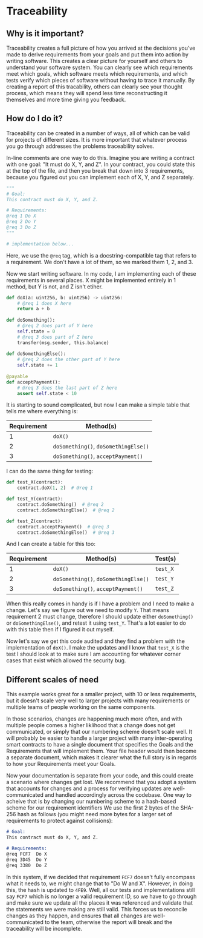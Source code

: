 # Traceability

## Why is it important?

Traceability creates a full picture of how you arrived at the decisions you've
made to derive requirements from your goals and put them into action by writing software.
This creates a clear picture for yourself and others to understand your software system.
You can clearly see which requirements meet which goals, which software meets which requirements,
and which tests verify which pieces of software without having to trace it manually.
By creating a report of this tracability, others can clearly see your thought process,
which means they will spend less time reconstructing it themselves and more time giving you feedback.

## How do I do it?

Traceability can be created in a number of ways, all of which can be valid for projects of different sizes.
It is more important that whatever process you go through addresses the problems traceability solves.

In-line comments are one way to do this. Imagine you are writing a contract with one goal: "It must do X, Y, and Z".
In your contract, you could state this at the top of the file, and then you break that down into 3 requirements,
because you figured out you can implement each of X, Y, and Z separately.

```python
"""
# Goal:
This contract must do X, Y, and Z.

# Requirements:
@req 1 Do X
@req 2 Do Y
@req 3 Do Z
"""

# implementation below...
```

Here, we use the `@req` tag, which is a docstring-compatible tag that refers to a requirement.
We don't have a lot of them, so we marked them 1, 2, and 3.

Now we start writing software. In my code, I am implementing each of these requirements in several places.
X might be implemented entirely in 1 method, but Y is not, and Z isn't etiher.

```python
def doX(a: uint256, b: uint256) -> uint256:
    # @req 1 does X here
    return a + b
    
def doSomething():
    # @req 2 does part of Y here
    self.state = 0
    # @req 3 does part of Z here
    transfer(msg.sender, this.balance)
    
def doSomethingElse():
    # @req 2 does the other part of Y here
    self.state += 1
    
@payable
def acceptPayment():
    # @req 3 does the last part of Z here
    assert self.state < 10
```

It is starting to sound complicated, but now I can make a simple table that tells me where everything is:

| Requirement | Method(s) |
| --- | --- |
| 1 | `doX()` |
| 2 | `doSomething()`, `doSomethingElse()` |
| 3 | `doSomething()`, `acceptPayment()` |

I can do the same thing for testing:

```python
def test_X(contract):
    contract.doX(1, 2)  # @req 1

def test_Y(contract):
    contract.doSomething()  # @req 2
    contract.doSomethingElse()  # @req 2

def test_Z(contract):
    contract.acceptPayment()  # @req 3
    contract.doSomethingElse()  # @req 3
```

And I can create a table for this too:

| Requirement | Method(s) | Test(s) |
| --- | --- | --- |
| 1 | `doX()` | `test_X` |
| 2 | `doSomething()`, `doSomethingElse()` | `test_Y` |
| 3 | `doSomething()`, `acceptPayment()` | `test_Z` |

When this really comes in handy is if I have a problem and I need to make a change.
Let's say we figure out we need to modify `Y`.
That means requirement 2 must change, therefore I should update either `doSomething()`
or `doSomethingElse()`, and retest it using `test_Y`.
That's a lot easier to do with this table then if I figured it out myself.

Now let's say we get this code audited and they find a problem with the implementation of `doX()`.
I make the updates and I know that `test_X` is the test I should look at to make sure I am accounting
for whatever corner cases that exist which allowed the security bug.

## Different scales of need

This example works great for a smaller project, with 10 or less requirements, but it doesn't scale
very well to larger projects with many requirements or multiple teams of people working on the same components.

In those scenarios, changes are happening much more often, and with multiple people comes a higher liklihood that
a change does not get communicated, or simply that our numbering scheme doesn't scale well.
It will probably be easier to handle a larger project with many inter-operating smart contracts to have a single
document that specifies the Goals and the Requirements that will implement them.
Your file header would then become a separate document, which makes it clearer what the full story is
in regards to how your Requirements meet your Goals.

Now your documentation is separate from your code, and this could create a scenario where changes get lost.
We recommend that you adopt a system that accounts for changes and a process for verifying updates are
well-communicated and handled accordingly across the codebase.
One way to acheive that is by changing our numbering scheme to a hash-based scheme for our requirement identifiers
We use the first 2 bytes of the SHA-256 hash as follows
(you might need more bytes for a larger set of requirements to protect against collisions):


```markdown
# Goal:
This contract must do X, Y, and Z.

# Requirements:
@req FCF7  Do X
@req 3D45  Do Y
@req 3380  Do Z
```

In this system, if we decided that requirement `FCF7` doesn't fully encompass what it needs to,
we might change that to "Do W and X".
However, in doing this, the hash is updated to `4FE9`.
Well, all our tests and implementations still say `FCF7` which is no longer a valid requirement ID,
so we have to go through and make sure we update all the places it was referenced and validate that
the statements we were making are still valid.
This forces us to reconcile changes as they happen, and ensures that all changes are well-communicated
to the team, otherwise the report will break and the traceability will be incomplete.

